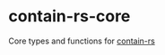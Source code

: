 # contain-rs-core

Core types and functions for [contain-rs](https://docs.rs/contain-rs/0.2/contain_rs/)

